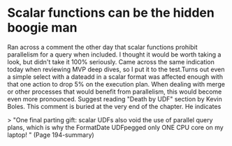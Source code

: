 # Scalar functions can be the hidden boogie man


Ran across a comment the other day that scalar functions prohibit parallelism for a query when included. I thought it would be worth taking a look, but didn&#39;t take it 100% seriously. Came across the same indication today when reviewing MVP deep dives, so I put it to the test.Turns out even a simple select with a dateadd in a scalar format was affected enough with that one action to drop 5% on the execution plan. When dealing with merge or other processes that would benefit from parallelism, this would become even more pronounced.
Suggest reading &#34;Death by UDF&#34; section by Kevin Boles.
This comment is buried at the very end of the chapter. He indicates

&gt; &#34;One final parting gift: scalar UDFs also void the use of parallel query plans, which is why the FormatDate UDFpegged only ONE CPU core on my laptop! &#34; (Page 194-summary)

